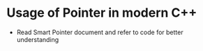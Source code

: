 # Usage of Pointer in modern C++
- Read Smart Pointer document and refer to code for better understanding
